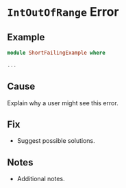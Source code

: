 # `IntOutOfRange` Error

## Example

```purescript
module ShortFailingExample where

...
```

## Cause

Explain why a user might see this error.

## Fix

- Suggest possible solutions.

## Notes

- Additional notes.
